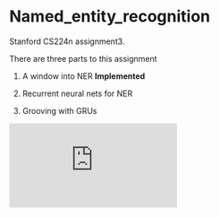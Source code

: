 # Named_entity_recognition

Stanford CS224n assignment3. 

There are three parts to this assignment 

1. A window into NER **Implemented**

2. Recurrent neural nets for NER

3. Grooving with GRUs


![Questions](https://github.com/imraviagrawal/Named_entity_recognition/blob/master/assignment3.pdf)
